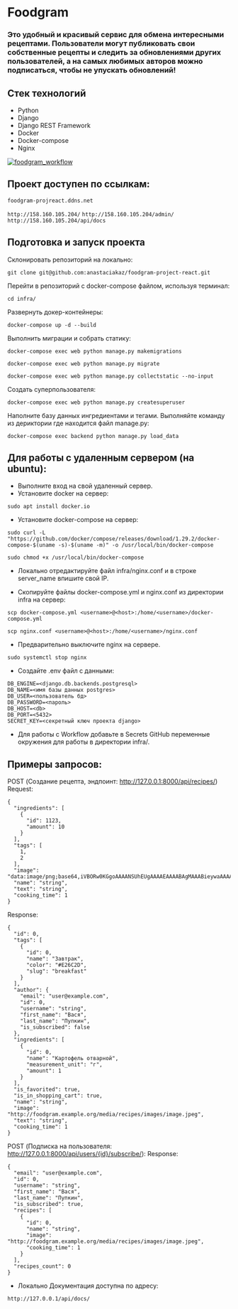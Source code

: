 # Foodgram
### Это удобный и красивый сервис для обмена интересными рецептами. Пользователи могут публиковать свои собственные рецепты и следить за обновлениями других пользователей, а на самых любимых авторов можно подписаться, чтобы не упускать обновлений!
## Стек технологий
- Python
- Django
- Django REST Framework
- Docker
- Docker-compose
- Nginx

[![foodgram_workflow](https://github.com/anastaciakaz/foodgram-project-react/actions/workflows/foodgram_workflow.yml/badge.svg?branch=master)](https://github.com/anastaciakaz/foodgram-project-react/actions/workflows/foodgram_workflow.yml)

## Проект доступен по ссылкам:

``` foodgram-projreact.ddns.net ``` 

```http://158.160.105.204/```
```http://158.160.105.204/admin/```
```http://158.160.105.204/api/docs```

## Подготовка и запуск проекта
Склонировать репозиторий на локально:

```git clone git@github.com:anastaciakaz/foodgram-project-react.git ```

Перейти в репозиторий с docker-compose файлом, используя терминал:

```cd infra/```

Развернуть докер-контейнеры:

``` docker-compose up -d --build ```

Выполнить миграции и собрать статику:

``` docker-compose exec web python manage.py makemigrations ```

``` docker-compose exec web python manage.py migrate ```

``` docker-compose exec web python manage.py collectstatic --no-input ```

Создать суперпользователя:

``` docker-compose exec web python manage.py createsuperuser ```

Наполните базу данных ингредиентами и тегами. Выполняйте команду из дериктории где находится файл manage.py:

```docker-compose exec backend python manage.py load_data```

## Для работы с удаленным сервером (на ubuntu):
- Выполните вход на свой удаленный сервер.
- Установите docker на сервер:

```sudo apt install docker.io ```

- Установите docker-compose на сервер:

```sudo curl -L "https://github.com/docker/compose/releases/download/1.29.2/docker-compose-$(uname -s)-$(uname -m)" -o /usr/local/bin/docker-compose```

```sudo chmod +x /usr/local/bin/docker-compose ```

- Локально отредактируйте файл infra/nginx.conf и в строке server_name впишите свой IP.

- Скопируйте файлы docker-compose.yml и nginx.conf из директории infra на сервер:

```scp docker-compose.yml <username>@<host>:/home/<username>/docker-compose.yml ```

```scp nginx.conf <username>@<host>:/home/<username>/nginx.conf ```

- Предварительно выключите nginx на сервере.

``` sudo systemctl stop nginx ```

- Cоздайте .env файл с данными:

```
DB_ENGINE=<django.db.backends.postgresql>
DB_NAME=<имя базы данных postgres>
DB_USER=<пользователь бд>
DB_PASSWORD=<пароль>
DB_HOST=<db>
DB_PORT=<5432>
SECRET_KEY=<секретный ключ проекта django>
```

- Для работы с Workflow добавьте в Secrets GitHub переменные окружения для работы в директории infra/.

## Примеры запросов:

POST (Создание рецепта, эндпоинт: http://127.0.0.1:8000/api/recipes/)
Request:
``` 
{
  "ingredients": [
    {
      "id": 1123,
      "amount": 10
    }
  ],
  "tags": [
    1,
    2
  ],
  "image": "data:image/png;base64,iVBORw0KGgoAAAANSUhEUgAAAAEAAAABAgMAAABieywaAAAACVBMVEUAAAD///9fX1/S0ecCAAAACXBIWXMAAA7EAAAOxAGVKw4bAAAACklEQVQImWNoAAAAggCByxOyYQAAAABJRU5ErkJggg==",
  "name": "string",
  "text": "string",
  "cooking_time": 1
}
```

Response:

```
{
  "id": 0,
  "tags": [
    {
      "id": 0,
      "name": "Завтрак",
      "color": "#E26C2D",
      "slug": "breakfast"
    }
  ],
  "author": {
    "email": "user@example.com",
    "id": 0,
    "username": "string",
    "first_name": "Вася",
    "last_name": "Пупкин",
    "is_subscribed": false
  },
  "ingredients": [
    {
      "id": 0,
      "name": "Картофель отварной",
      "measurement_unit": "г",
      "amount": 1
    }
  ],
  "is_favorited": true,
  "is_in_shopping_cart": true,
  "name": "string",
  "image": "http://foodgram.example.org/media/recipes/images/image.jpeg",
  "text": "string",
  "cooking_time": 1
}
```

POST (Подписка на пользователя: http://127.0.0.1:8000/api/users/{id}/subscribe/):
Response:

```
{
  "email": "user@example.com",
  "id": 0,
  "username": "string",
  "first_name": "Вася",
  "last_name": "Пупкин",
  "is_subscribed": true,
  "recipes": [
    {
      "id": 0,
      "name": "string",
      "image": "http://foodgram.example.org/media/recipes/images/image.jpeg",
      "cooking_time": 1
    }
  ],
  "recipes_count": 0
}
```
- Локально Документация доступна по адресу:

```
http://127.0.0.1/api/docs/
```
